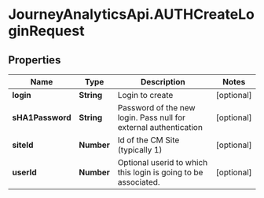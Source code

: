 # JourneyAnalyticsApi.AUTHCreateLoginRequest

## Properties

Name | Type | Description | Notes
------------ | ------------- | ------------- | -------------
**login** | **String** | Login to create | [optional] 
**sHA1Password** | **String** | Password of the new login.  Pass null for external authentication | [optional] 
**siteId** | **Number** | Id of the CM Site (typically 1) | [optional] 
**userId** | **Number** | Optional userid to which this login is going to be associated. | [optional] 


